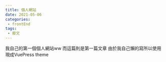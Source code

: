 ```yaml
---
title: 個人網站
date: 2021-05-06
categories:
 - frontEnd
tags:
 - 廢文
---
```


我自己的第一個個人網站ww
而這篇則是第一篇文章
由於我自己懶的寫所以使用
現成VuePress theme